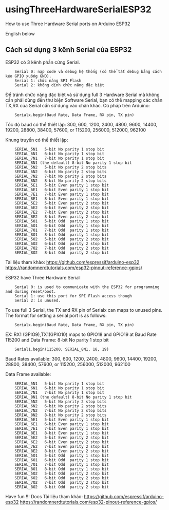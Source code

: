 # usingThreeHardwareSerialESP32
How to use Three Hardware Serial ports on Arduino ESP32

English below

## Cách sử dụng 3 kênh Serial của ESP32

ESP32 có 3 kênh phần cứng Serial.

```
    Serial 0: nạp code và debug hệ thống (có thể tắt debug bằng cách kéo GPIO xuống GND).
    Serial 1: chức năng SPI Flash
    Serial 2: không dính chức năng đặc biệt
````

Để tránh chức năng đặc biệt và sử dụng full 3 Hardware Serial mà không cần phải dùng đến thư biện Software Serial, bạn có thể mapping các chân TX,RX của Serial cần sử dụng vào chân khác.
Cú pháp trên Arduino:

```
    Serialx.begin(Baud Rate, Data Frame, RX pin, TX pin)
```

Tốc độ baud có thể thiết lập: 300, 600, 1200, 2400, 4800, 9600, 14400, 19200, 28800, 38400, 57600, or 115200, 256000, 512000, 962100

Khung truyền có thể thiết lập:
```
    SERIAL_5N1   5-bit No parity 1 stop bit
    SERIAL_6N1   6-bit No parity 1 stop bit
    SERIAL_7N1   7-bit No parity 1 stop bit
    SERIAL_8N1 (the default) 8-bit No parity 1 stop bit
    SERIAL_5N2   5-bit No parity 2 stop bits 
    SERIAL_6N2   6-bit No parity 2 stop bits
    SERIAL_7N2   7-bit No parity 2 stop bits
    SERIAL_8N2   8-bit No parity 2 stop bits 
    SERIAL_5E1   5-bit Even parity 1 stop bit
    SERIAL_6E1   6-bit Even parity 1 stop bit
    SERIAL_7E1   7-bit Even parity 1 stop bit 
    SERIAL_8E1   8-bit Even parity 1 stop bit 
    SERIAL_5E2   5-bit Even parity 2 stop bit 
    SERIAL_6E2   6-bit Even parity 2 stop bit 
    SERIAL_7E2   7-bit Even parity 2 stop bit  
    SERIAL_8E2   8-bit Even parity 2 stop bit  
    SERIAL_5O1   5-bit Odd  parity 1 stop bit  
    SERIAL_6O1   6-bit Odd  parity 1 stop bit   
    SERIAL_7O1   7-bit Odd  parity 1 stop bit  
    SERIAL_8O1   8-bit Odd  parity 1 stop bit   
    SERIAL_5O2   5-bit Odd  parity 2 stop bit   
    SERIAL_6O2   6-bit Odd  parity 2 stop bit    
    SERIAL_7O2   7-bit Odd  parity 2 stop bit    
    SERIAL_8O2   8-bit Odd  parity 2 stop bit  
```

Tài liệu tham khảo:
https://github.com/espressif/arduino-esp32
https://randomnerdtutorials.com/esp32-pinout-reference-gpios/

ESP32 have Three Hardware Serial
```
    Serial 0: is used to communicate with the ESP32 for programming and during reset/boot.
    Serial 1: use this port for SPI Flash access though
    Serial 2: is unused.
````
To use full 3 Serial, the TX and RX pin of Serialx can maps to unused pins.
The format for setting a serial port is as follows:

```
    Serialx.begin(Baud Rate, Data Frame, RX pin, TX pin)
```
EX: RX1 (GPIO9),TX1(GPIO10) maps to GPIO18 and GPIO19 at Baud Rate 115200 and Data Frame: 8-bit No parity 1 stop bit
```
    Serial1.begin(115200, SERIAL_8N1, 18, 19)
```
Baud Rates available: 300, 600, 1200, 2400, 4800, 9600, 14400, 19200, 28800, 38400, 57600, or 115200, 256000, 512000, 962100

Data Frame available:
```
    SERIAL_5N1   5-bit No parity 1 stop bit
    SERIAL_6N1   6-bit No parity 1 stop bit
    SERIAL_7N1   7-bit No parity 1 stop bit
    SERIAL_8N1 (the default) 8-bit No parity 1 stop bit
    SERIAL_5N2   5-bit No parity 2 stop bits 
    SERIAL_6N2   6-bit No parity 2 stop bits
    SERIAL_7N2   7-bit No parity 2 stop bits
    SERIAL_8N2   8-bit No parity 2 stop bits 
    SERIAL_5E1   5-bit Even parity 1 stop bit
    SERIAL_6E1   6-bit Even parity 1 stop bit
    SERIAL_7E1   7-bit Even parity 1 stop bit 
    SERIAL_8E1   8-bit Even parity 1 stop bit 
    SERIAL_5E2   5-bit Even parity 2 stop bit 
    SERIAL_6E2   6-bit Even parity 2 stop bit 
    SERIAL_7E2   7-bit Even parity 2 stop bit  
    SERIAL_8E2   8-bit Even parity 2 stop bit  
    SERIAL_5O1   5-bit Odd  parity 1 stop bit  
    SERIAL_6O1   6-bit Odd  parity 1 stop bit   
    SERIAL_7O1   7-bit Odd  parity 1 stop bit  
    SERIAL_8O1   8-bit Odd  parity 1 stop bit   
    SERIAL_5O2   5-bit Odd  parity 2 stop bit   
    SERIAL_6O2   6-bit Odd  parity 2 stop bit    
    SERIAL_7O2   7-bit Odd  parity 2 stop bit    
    SERIAL_8O2   8-bit Odd  parity 2 stop bit  
```
Have fun !!!
Docs
Tài liệu tham khảo:
https://github.com/espressif/arduino-esp32
https://randomnerdtutorials.com/esp32-pinout-reference-gpios/